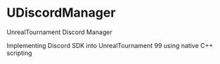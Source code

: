 # UDiscordManager
UnrealTournament Discord Manager

Implementing Discord SDK into UnrealTournament 99 using native C++ scripting
